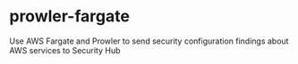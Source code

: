 # prowler-fargate
Use AWS Fargate and Prowler to send security configuration findings about AWS services to Security Hub
